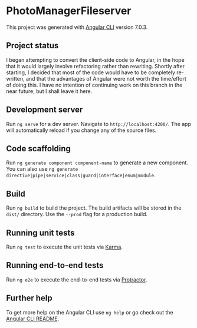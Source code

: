 # PhotoManagerFileserver

This project was generated with [Angular CLI](https://github.com/angular/angular-cli) version 7.0.3.

## Project status

I began attempting to convert the client-side code to Angular, in the hope that it would largely involve refactoring rather than rewriting. Shortly after starting, I decided that most of the code would have to be completely re-written, and that the advantages of Angular were not worth the time/effort of doing this. I have no intention of continuing work on this branch in the near future, but I shall leave it here.

## Development server

Run `ng serve` for a dev server. Navigate to `http://localhost:4200/`. The app will automatically reload if you change any of the source files.

## Code scaffolding

Run `ng generate component component-name` to generate a new component. You can also use `ng generate directive|pipe|service|class|guard|interface|enum|module`.

## Build

Run `ng build` to build the project. The build artifacts will be stored in the `dist/` directory. Use the `--prod` flag for a production build.

## Running unit tests

Run `ng test` to execute the unit tests via [Karma](https://karma-runner.github.io).

## Running end-to-end tests

Run `ng e2e` to execute the end-to-end tests via [Protractor](http://www.protractortest.org/).

## Further help

To get more help on the Angular CLI use `ng help` or go check out the [Angular CLI README](https://github.com/angular/angular-cli/blob/master/README.md).
